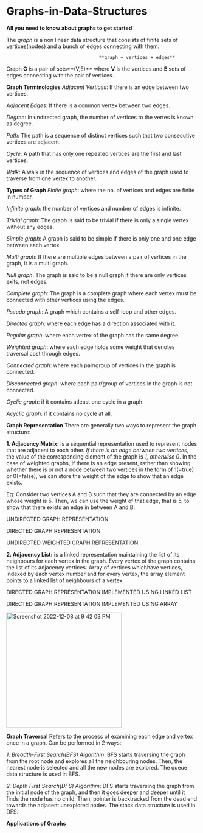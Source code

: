 # Graphs-in-Data-Structures
**All you need to know about graphs to get started**

The _graph_ is a non linear data structure that consists of finite sets of vertices(nodes) and a bunch of edges connecting with them.

                                      **graph = vertices + edges**

Graph **G** is a pair of sets**(V,E)** where **V** is the vertices and **E** sets of edges connecting with the pair of vertices.

**Graph Terminologies**
_Adjacent Vertices_: If there is an edge between two vertices.

_Adjacent Edges_: If there is a common vertex between two edges.

_Degree_: In undirected graph, the number of vertices to the vertes is known as degree.

_Path_: The path is a sequence of distinct vertices such that two consecutive vertices are adjacent.

_Cycle_: A path that has only one repeated vertices are the first and last vertices.

_Walk_: A walk in the sequence of vertices and edges of the graph used to traverse from one vertex to another.

**Types of Graph**
_Finite graph_: where the no. of vertices and edges are finite in number.

_Infinite graph_: the number of vertices and number of edges is infinite.

_Trivial graph_: The graph is said to be trivial if there is only a single vertex without any edges.

_Simple graph_: A graph is said to be simple if there is only one and one edge between each vertex.

_Multi graph_: If there are multiple edges between a pair of vertices in the graph, it is a multi graph.

_Null graph_: The graph is said to be a null graph if there are only vertices exits, not edges.

_Complete graph_: The graph is a complete graph where each vertex must be connected with other vertices using the edges.

_Pseudo graph_: A graph which contains a self-loop and other edges.

_Directed graph_: where each edge has a direction associated with it.

_Regular graph_: where each vertex of the graph has the same degree.

_Weighted graph_: where each edge holds some weight that denotes traversal cost through edges.

_Connected graph_: where each pair/group of vertices in the graph is connected.

_Disconnected graph_: where each pair/group of vertices in the graph is not connected.

_Cyclic graph_: if it contains atleast one cycle in a graph.

_Acyclic graph_: if it contains no cycle at all.

**Graph Representation**
There are generally two ways to represent the graph structure:

**1. Adjacency Matrix:** is a sequential representation used to represent nodes that are adjacent to each other. _If there is an edge between two vertices_, the value of the corresponding element of the graph is _1, otherwise 0_. In the case of weighted graphs, if there is an edge present, rather than showing whether there is or not a node between two vertices in the form of 1(=true) or 0(=false), we can store the weight of the edge to show that an edge exists.

Eg: Consider two vertices A and B such that they are connected by an edge whose weight is 5. Then, we can use the weight of that edge, that is 5, to show that there exists an edge in between A and B.

UNDIRECTED GRAPH REPRESENTATION

DIRECTED GRAPH REPRESENTATION

UNDIRECTED WEIGHTED GRAPH REPRESENTATION

**2. Adjacency List:** is a linked representation maintaining the list of its neighbours for each vertex in the graph. Every vertex of the graph contains the list of its adjacency vertices. Array of vertices whichhave vertices, indexed by each vertex number and for every vertex, the array element points to a linked list of neighbours of a vertex.

DIRECTED GRAPH REPRESENTATION IMPLEMENTED USING LINKED LIST

DIRECTED GRAPH REPRESENTATION IMPLEMENTED USING ARRAY

<img width="303" alt="Screenshot 2022-12-08 at 9 42 03 PM" src="https://user-images.githubusercontent.com/112563080/206500524-474c6fb4-3ffa-415a-948e-63f9f9f4f99f.png">


**Graph Traversal**
Refers to the process of examining each edge and vertex once in a graph. Can be performed in 2 ways:

_1. Breadth-First Search(BFS) Algorithm_: BFS starts traversing the graph from the root node and explores all the neighbouring nodes. Then, the nearest node is selected and all the new nodes are explored. The queue data structure is used in BFS.

_2. Depth First Search(DFS) Algorithm_: DFS starts traversing the graph from the initial node of the graph, and then it goes deeper and deeper until it finds the node has no child. Then, pointer is backtracked from the dead end towards the adjacent unexplored nodes. The stack data structure is used in DFS.

**Applications of Graphs**
